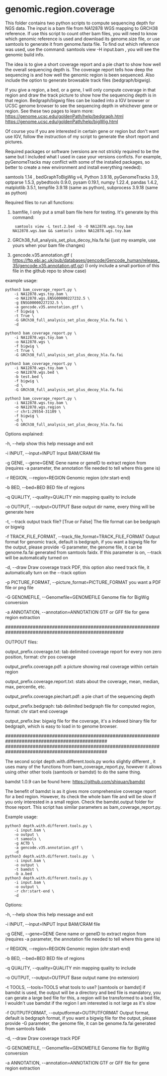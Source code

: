 # genomic.region.coverage
This folder contains two python scripts to compute sequencing depth for NGS data.
The input is a bam file from NA12878 WGS mapping to GRCH38 reference. If use this 
script to count other bam files, you will need to know which genomic reference 
is used and download its genome.size file, or use samtools to generate it 
from genome.fasta file. To find out which reference was used, use the command: 
samtools view -H input.bam , you will see the genomic build info. 

The idea is to give a short coverage report and a pie chart to show how well 
the overall sequencing depth is. The coverage report tells how deep the sequencing
is and how well the genomic region is been sequenced. Also include the option to 
generate browsable track files (bedgraph/bigwig).

If you give a region, a bed, or a gene, I will only compute coverage in that region 
and draw the track picture to show how the sequencing depth is in that region. 
Bedgraph/bigwig files can be loaded into a IGV browser or UCSC genome browser to see
the sequencing depth in whichever gene or region. See these two pages to learn more:
https://genome.ucsc.edu/goldenPath/help/bedgraph.html
https://genome.ucsc.edu/goldenPath/help/bigWig.html

Of course you if you are interested in certain gene or region but don't want use IGV,
follow the instruction of my script to generate the short report and pictures. 

Required packages or software (versions are not strickly required to be the same but 
I included what I used in case your versions conficts. For example, pyGenomeTracks may 
conflict with some of the installed packages, so better to create a new environment 
and install everything needed):

samtools 1.14 , bedGraphToBigWig v4,  Python 3.9.18, pyGenomeTracks 3.9, optparse 1.5.3, 
pybedtools 0.9.0, pysam 0.19.1, numpy 1.22.4, pandas 1.4.2, matplotlib 3.5.1, 
tempfile 3.9.18 (same as python), subprocess 3.9.18 (same as python)

Required files to run all functions:
1) bamfile, I only put a small bam file here for testing. It's generate by this command:
 
        samtools view -L test.2.bed -b -O NA12878.wgs.toy.bam NA12878.wgs.bam && samtools index NA12878.wgs.toy.bam

3) GRCh38_full_analysis_set_plus_decoy_hla.fa.fai (just my example, use yours when your bam file changes)
4) gencode.v35.annotation.gtf ( https://ftp.ebi.ac.uk/pub/databases/gencode/Gencode_human/release_35/gencode.v35.annotation.gtf.gz)
(I only include a small portion of this file in the github repo to show case)

example usage: 

    python3 bam_coverage_report.py \
        -i NA12878.wgs.toy.bam \
        -o NA12878.wgs.ENSG00000227232.5 \
        -g ENSG00000227232.5 \
        -a gencode.v35.annotation.gtf \
        -f bigwig \
        -t True \
        -G GRCh38_full_analysis_set_plus_decoy_hla.fa.fai \
        -d 

    python3 bam_coverage_report.py \
        -i NA12878.wgs.toy.bam \
        -o NA12878.wgs \
        -f bigwig \
        -t True \
        -G GRCh38_full_analysis_set_plus_decoy_hla.fa.fai
    
    python3 bam_coverage_report.py \
        -i NA12878.wgs.toy.bam \
        -o NA12878.wgs.bed \
        -b test.bed \
        -f bigwig \
        -d \
        -G GRCh38_full_analysis_set_plus_decoy_hla.fa.fai 
    
    python3 bam_coverage_report.py \
        -i NA12878.wgs.toy.bam \
        -o NA12878.wgs.region \
        -r chr1:29554-31109 \
        -f bigwig \
        -d \
        -G GRCh38_full_analysis_set_plus_decoy_hla.fa.fai 

 Options explained:

  -h, --help            show this help message and exit
  
  -i INPUT, --input=INPUT
                        Input BAM/CRAM file
                        
  -g GENE, --gene=GENE  Gene name or geneID to extract region from (requires
                        -a parameter, the annotation file needed to tell where
                        this gene is)
                        
  -r REGION, --region=REGION
                        Genomic region (chr:start-end)
                        
  -b BED, --bed=BED     BED file of regions
  
  -q QUALITY, --quality=QUALITY
                        min mapping quality to include
                        
  -o OUTPUT, --output=OUTPUT
                        Base output dir name, every thing will be generate here
                        
  -t, --track           output track file? [True or False] The file format can
                        be bedgraph or bigwig
                        
  -f TRACK_FILE_FORMAT, --track_file_format=TRACK_FILE_FORMAT
                        Output format for genomic track, default is bedgraph,
                        if you want a bigwig file for the output, please
                        provide -G parameter, the genome file, it can be
                        genome.fa.fai generated from samtools faidx. If this
                        parameter is on, --track will be automatically turned on
                        
  -d, --draw            Draw coverage track PDF, this option also need track
                        file, it automatically turn on the --track option
                        
  -p PICTURE_FORMAT, --picture_format=PICTURE_FORMAT
                        you want a PDF file or png file
                        
  -G GENOMEFILE, --Genomefile=GENOMEFILE
                        Genome file for BigWig conversion
                        
  -a ANNOTATION, --annotation=ANNOTATION
                        GTF or GFF file for gene region extraction


###################################################################################################

OUTPOUT files: 

output_prefix.coverage.txt: tab delimited coverage report for every non zero position, format: chr pos coverage

output_prefix.coverage.pdf: a picture showing real coverage within certain region

output_prefix.coverage.report.txt: stats about the coverage, mean, median, max, percentle, etc.

output_prefix.coverage.piechart.pdf: a pie chart of the sequencing depth

output_prefix.bedgraph: tab delimited bedgraph file for computed region, format: chr start end coverage

output_prefix.bw: bigwig file for the coverage, it's a indexed binary file for bedgraph, which is easy to load in to genome browser.


#############################################################################################
#############################################################################################

The second script depth.with.different.tools.py works slightly different , it uses many of the 
functions from bam_coverage_report.py, however it allows using other other tools (samtools or bamdst) to 
do the same thing. 

bamdst 1.0.9 can be found here: https://github.com/shiquan/bamdst

The benefit of bamdst is as it gives more comprehensive coverage report for a bed region. 
However, its check the whole bam file and will be slow if you only interested in a small
region. Check the bamdst.output folder for those report. This script has similar parameters 
as bam_coverage_report.py. 

Example usage:

    python3 depth.with.different.tools.py \
        -i input.bam \
        -o output \
        -t samools \
        -g ACTD \
        -a gencode.v35.annotation.gtf \
        -d
    python3 depth.with.different.tools.py  \
        -i input.bam \
        -o output \
        -t bamdst \
        -b a.bed
    python3 depth.with.different.tools.py \
        -i input.bam \
        -o output \
        -r chr:start-end \
        -d


Options:

  -h, --help            show this help message and exit
  
  -i INPUT, --input=INPUT
                        Input BAM/CRAM file
                        
  -g GENE, --gene=GENE  Gene name or geneID to extract region from (requires
                        -a parameter, the annotation file needed to tell where
                        this gene is)
                        
  -r REGION, --region=REGION
                        Genomic region (chr:start-end)
                        
  -b BED, --bed=BED     BED file of regions
  
  -q QUALITY, --quality=QUALITY
                        min mapping quality to include
                        
  -o OUTPUT, --output=OUTPUT
                        Base output name (no extension)
                        
  -t TOOLS, --tools=TOOLS
                        what tools to use? [samtools or bamdst] if bamdst is
                        used, the output will be a directory and bed file is
                        mandatory, you can gerate a large bed file for this, a
                        region will be transformed to a bed file, I wouldn't
                        use bamdst if the region I am interested is not large
                        as it's slow
                        
  -f OUTPUTFORMAT, --outputformat=OUTPUTFORMAT
                        Output format, default is bedgraph format, if you want
                        a bigwig file for the output, please provide -G
                        parameter, the genome file, it can be genome.fa.fai
                        generated from samtools faidx
                        
  -d, --draw            Draw coverage track PDF
  
  -G GENOMEFILE, --Genomefile=GENOMEFILE
                        Genome file for BigWig conversion
                        
  -a ANNOTATION, --annotation=ANNOTATION
                        GTF or GFF file for gene region extraction
                        



